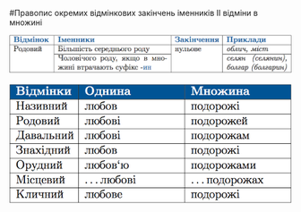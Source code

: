 #Правопис окремих вiдмiнкових закiнчень iменникiв II вiдмiни в множині

<div class="center">
<img src="../pics/5/17.png" width="700px" class="center"/>
</div>
<br>

<div class="center">
<img src="../pics/5/18.png" width="700px" class="center"/>
</div>
<br>